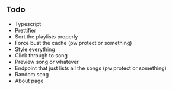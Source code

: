 ## Todo
- Typescript
- Prettifier
- Sort the playlists properly
- Force bust the cache (pw protect or something)
- Style everything
- Click through to song
- Preview song or whatever
- Endpoint that just lists all the songs (pw protect or something)
- Random song
- About page
